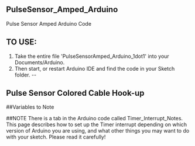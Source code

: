 ## PulseSensor_Amped_Arduino
Pulse Sensor Amped Arduino Code

## TO USE:
1) Take the entire file 'PulseSensorAmped_Arduino_1dot1' into your Documents/Arduino.
2) Then start, or restart Arduino IDE and find the code in your Sketch folder.
--

## Pulse Sensor Colored Cable Hook-up


##Variables to Note


##NOTE 
There is a tab in the Arduino code called Timer_Interrupt_Notes. This page describes how to set up the Timer interrupt depending on which version of Arduino you are using, and what other things you may want to do with your sketch. Please read it carefully!
